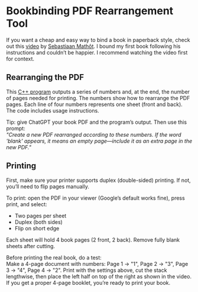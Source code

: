 # Bookbinding PDF Rearrangement Tool
If you want a cheap and easy way to bind a book in paperback style, check out this [video](https://www.youtube.com/watch?v=cifj5UYQDZE&list=WL&index=16) by [Sebastiaan Mathôt](https://www.youtube.com/c/SebastiaanMath%C3%B4t). I bound my first book following his instructions and couldn’t be happier. I recommend watching the video first for context.

## Rearranging the PDF
This [C++ program](code.cpp) outputs a series of numbers and, at the end, the number of pages needed for printing. The numbers show how to rearrange the PDF pages. Each line of four numbers represents one sheet (front and back). The code includes usage instructions.  

Tip: give ChatGPT your book PDF and the program’s output. Then use this prompt:  
*"Create a new PDF rearranged according to these numbers. If the word 'blank' appears, it means an empty page—include it as an extra page in the new PDF."*

## Printing
First, make sure your printer supports duplex (double-sided) printing. If not, you’ll need to flip pages manually.  

To print: open the PDF in your viewer (Google’s default works fine), press print, and select:  
- Two pages per sheet  
- Duplex (both sides)  
- Flip on short edge  

Each sheet will hold 4 book pages (2 front, 2 back). Remove fully blank sheets after cutting.  

Before printing the real book, do a test:  
Make a 4-page document with numbers: Page 1 → "1", Page 2 → "3", Page 3 → "4", Page 4 → "2". Print with the settings above, cut the stack lengthwise, then place the left half on top of the right as shown in the video. If you get a proper 4-page booklet, you’re ready to print your book.
